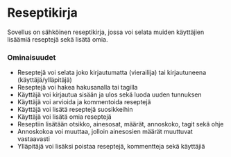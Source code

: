 # Reseptikirja

Sovellus on sähköinen reseptikirja, jossa voi selata muiden käyttäjien lisäämiä reseptejä sekä lisätä omia.

### Ominaisuudet

* Reseptejä voi selata joko kirjautumatta (vierailija) tai kirjautuneena (käyttäjä/ylläpitäjä)
* Reseptejä voi hakea hakusanalla tai tagilla
* Käyttäjä voi kirjautua sisään ja ulos sekä luoda uuden tunnuksen
* Käyttäjä voi arvioida ja kommentoida reseptejä
* Käyttäjä voi lisätä reseptejä suosikkeihin
* Käyttäjä voi lisätä omia reseptejä
* Reseptiin lisätään otsikko, ainesosat, määrät, annoskoko, tagit sekä ohje
* Annoskokoa voi muuttaa, jolloin ainesosien määrät muuttuvat vastaavasti
* Ylläpitäjä voi lisäksi poistaa reseptejä, kommentteja sekä käyttäjiä
